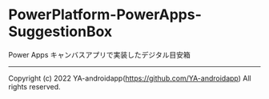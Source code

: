 # PowerPlatform-PowerApps-SuggestionBox

Power Apps キャンバスアプリで実装したデジタル目安箱

---

Copyright (c) 2022 YA-androidapp(https://github.com/YA-androidapp) All rights reserved.
